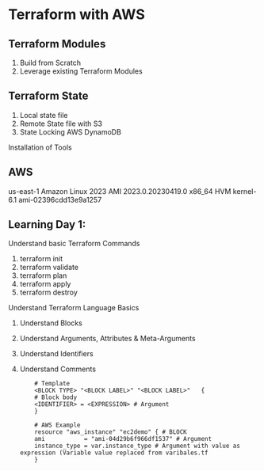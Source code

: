 # Terraform with AWS 



## Terraform Modules 
1. Build from Scratch 
2. Leverage existing Terraform Modules

## Terraform State 
1. Local state file
2. Remote State file with S3 
3. State Locking AWS DynamoDB


Installation of Tools 


## AWS
us-east-1
Amazon Linux 2023 AMI 2023.0.20230419.0 x86_64 HVM kernel-6.1
ami-02396cdd13e9a1257

## Learning Day 1:

Understand basic Terraform Commands
1. terraform init
2. terraform validate
3. terraform plan
4. terraform apply
5. terraform destroy
    

    

Understand Terraform Language Basics
1. Understand Blocks
2. Understand Arguments, Attributes & Meta-Arguments
3. Understand Identifiers
4. Understand Comments

    ```t
        # Template
        <BLOCK TYPE> "<BLOCK LABEL>" "<BLOCK LABEL>"   {
        # Block body
        <IDENTIFIER> = <EXPRESSION> # Argument
        }

        # AWS Example
        resource "aws_instance" "ec2demo" { # BLOCK
        ami           = "ami-04d29b6f966df1537" # Argument
        instance_type = var.instance_type # Argument with value as expression (Variable value replaced from varibales.tf
        }
    ```
